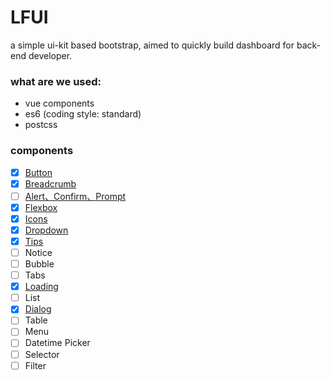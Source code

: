 # LFUI
 a simple ui-kit based bootstrap, aimed to quickly build dashboard  for back-end developer.

### what are we used:

- vue components
- es6 (coding style: standard)
- postcss


### components

- [x] [Button](https://github.com/terranc/LFUI/wiki/Button-&&-ButtonGroup)
- [x] [Breadcrumb](https://github.com/terranc/LFUI/wiki/Breadcrumb)
- [ ] [Alert、Confirm、Prompt](https://github.com/terranc/LFUI/wiki/Alert-&-Confirm-&-Prompt)
- [x] [Flexbox](https://github.com/terranc/LFUI/wiki/Flexbox)
- [x] [Icons](https://github.com/terranc/LFUI/wiki/Icons)
- [x] [Dropdown](https://github.com/terranc/LFUI/wiki/Button-&-ButtonGroup-&-Dropdown)
- [x] [Tips](https://github.com/terranc/LFUI/wiki/Tips)
- [ ] Notice
- [ ] Bubble
- [ ] Tabs
- [x] [Loading](https://github.com/terranc/LFUI/wiki/Loading)
- [ ] List
- [x] [Dialog](https://github.com/terranc/LFUI/wiki/Dialog)
- [ ] Table
- [ ] Menu
- [ ] Datetime Picker
- [ ] Selector
- [ ] Filter
